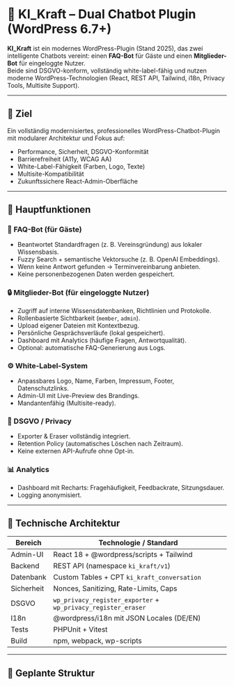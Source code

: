 # 🧠 KI_Kraft – Dual Chatbot Plugin (WordPress 6.7+)

**KI_Kraft** ist ein modernes WordPress-Plugin (Stand 2025), das zwei intelligente Chatbots vereint:
einen **FAQ-Bot** für Gäste und einen **Mitglieder-Bot** für eingeloggte Nutzer.  
Beide sind DSGVO-konform, vollständig white-label-fähig und nutzen moderne WordPress-Technologien
(React, REST API, Tailwind, i18n, Privacy Tools, Multisite Support).

---

## 🚀 Ziel
Ein vollständig modernisiertes, professionelles WordPress-Chatbot-Plugin
mit modularer Architektur und Fokus auf:
- Performance, Sicherheit, DSGVO-Konformität  
- Barrierefreiheit (A11y, WCAG AA)  
- White-Label-Fähigkeit (Farben, Logo, Texte)  
- Multisite-Kompatibilität  
- Zukunftssichere React-Admin-Oberfläche  

---

## 🧩 Hauptfunktionen

### 🤖 FAQ-Bot (für Gäste)
- Beantwortet Standardfragen (z. B. Vereinsgründung) aus lokaler Wissensbasis.  
- Fuzzy Search + semantische Vektorsuche (z. B. OpenAI Embeddings).  
- Wenn keine Antwort gefunden → Terminvereinbarung anbieten.  
- Keine personenbezogenen Daten werden gespeichert.

### 🔒 Mitglieder-Bot (für eingeloggte Nutzer)
- Zugriff auf interne Wissensdatenbanken, Richtlinien und Protokolle.  
- Rollenbasierte Sichtbarkeit (`member`, `admin`).  
- Upload eigener Dateien mit Kontextbezug.  
- Persönliche Gesprächsverläufe (lokal gespeichert).  
- Dashboard mit Analytics (häufige Fragen, Antwortqualität).  
- Optional: automatische FAQ-Generierung aus Logs.

### ⚙️ White-Label-System
- Anpassbares Logo, Name, Farben, Impressum, Footer, Datenschutzlinks.  
- Admin-UI mit Live-Preview des Brandings.  
- Mandantenfähig (Multisite-ready).

### 🔐 DSGVO / Privacy
- Exporter & Eraser vollständig integriert.  
- Retention Policy (automatisches Löschen nach Zeitraum).  
- Keine externen API-Aufrufe ohne Opt-in.  

### 📊 Analytics
- Dashboard mit Recharts: Fragehäufigkeit, Feedbackrate, Sitzungsdauer.  
- Logging anonymisiert.  

---

## 🧱 Technische Architektur

| Bereich | Technologie / Standard |
|----------|-------------------------|
| Admin-UI | React 18 + @wordpress/scripts + Tailwind |
| Backend | REST API (namespace `ki_kraft/v1`) |
| Datenbank | Custom Tables + CPT `ki_kraft_conversation` |
| Sicherheit | Nonces, Sanitizing, Rate-Limits, Caps |
| DSGVO | `wp_privacy_register_exporter` + `wp_privacy_register_eraser` |
| I18n | @wordpress/i18n mit JSON Locales (DE/EN) |
| Tests | PHPUnit + Vitest |
| Build | npm, webpack, wp-scripts |

---

## 🧭 Geplante Struktur

